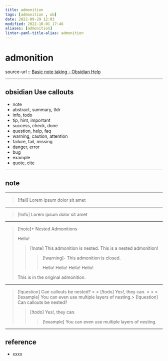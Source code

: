 ```yaml
---
title: admonition
tags: [admonition , ob]
date: 2022-09-29 12:03
modified: 2022-10-01 17:46
aliases: [admonition]
linter-yaml-title-alias: admonition
---
```


# admonition

source-url :: [Basic note taking - Obsidian Help](https://help.obsidian.md/How+to/Use+callouts)

---

## obsidian Use callouts

- note
- abstract, summary, tldr
- info, todo
- tip, hint, important
- success, check, done
- question, help, faq
- warning, caution, attention
- failure, fail, missing
- danger, error
- bug
- example
- quote, cite


---

## note

---

> [!fail]
> Lorem ipsum dolor sit amet


---

> [!info]
> Lorem ipsum dolor sit amet

---


> [!note]+ Nested Admonitions
> 
> Hello!
> 
> > [!note] This admonition is nested.
> > This is a nested admonition!
> > 
> > > [!warning]- This admonition is closed.
> > > 
> > > Hello!
> > > Hello!
> > > Hello!
> > > Hello!
> > 
> 
> This is in the original admonition.

---

> [!question] Can callouts be nested? > > [!todo] Yes!, they can. > > > [!example] You can even use multiple layers of nesting.> [!question] Can callouts be nested?
> > [!todo] Yes!, they can.
> > > [!example] You can even use multiple layers of nesting.

---

## reference

- xxxx
